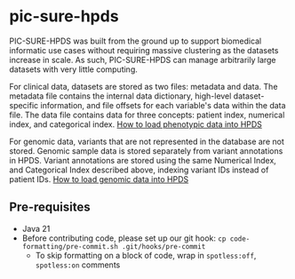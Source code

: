 # pic-sure-hpds

PIC-SURE-HPDS was built from the ground up to support biomedical informatic use cases without requiring massive clustering as the datasets increase in scale. As such, PIC-SURE-HPDS can manage arbitrarily large datasets with very little computing.

For clinical data, datasets are stored as two files: metadata and data. The metadata file contains the internal data dictionary, high-level dataset-specific information, and file offsets for each variable's data within the data file. The data file contains data for three concepts: patient index, numerical index, and categorical index. [How to load phenotypic data into HPDS](https://github.com/hms-dbmi/pic-sure-hpds-phenotype-load-example/tree/master/nhanes-load-example)

For genomic data, variants that are not represented in the database are not stored. Genomic sample data is stored separately from variant annotations in HPDS. Variant annotations are stored using the same Numerical Index, and Categorical Index described above, indexing variant IDs instead of patient IDs. [How to load genomic data into HPDS](https://github.com/hms-dbmi/pic-sure-hpds-genotype-load-example)


## Pre-requisites

* Java 21
* Before contributing code, please set up our git hook:
  `cp code-formatting/pre-commit.sh .git/hooks/pre-commit`
    * To skip formatting on a block of code, wrap in `spotless:off`, `spotless:on` comments
